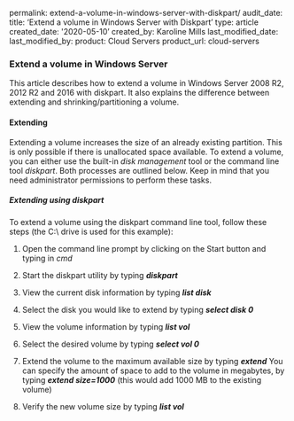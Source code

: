 permalink: extend-a-volume-in-windows-server-with-diskpart/
audit_date:
title: ‘Extend a volume in Windows Server with Diskpart’
type: article
created_date: '2020-05-10’
created_by: Karoline Mills
last_modified_date:
last_modified_by:
product: Cloud Servers
product_url: cloud-servers

### Extend a volume in Windows Server

This article describes how to extend a volume in Windows Server 2008 R2, 2012 R2 and 2016 with diskpart. It also explains the difference between extending and shrinking/partitioning a volume.

#### Extending

Extending a volume increases the size of an already existing partition. This is only possible if there is unallocated space available.
To extend a volume, you can either use the built-in *disk management* tool or the command line tool *diskpart*. Both processes are outlined below. Keep in mind that you need administrator permissions to perform these tasks.

##### Extending using diskpart

To extend a volume using the diskpart command line tool, follow these steps (the C:\ drive is used for this example):

1.	Open the command line prompt by clicking on the Start button and typing in *cmd*

2.	Start the diskpart utility by typing ***diskpart***

3.	View the current disk information by typing ***list disk***

4.	Select the disk you would like to extend by typing ***select disk 0***

5.	View the volume information by typing ***list vol***

6.	Select the desired volume by typing ***select vol 0***

7.	Extend the volume to the maximum available size by typing ***extend***
You can  specify the amount of space to add to the volume in megabytes, by typing ***extend size=1000*** (this would add 1000 MB to the existing volume)

8.	Verify the new volume size by typing ***list vol***
